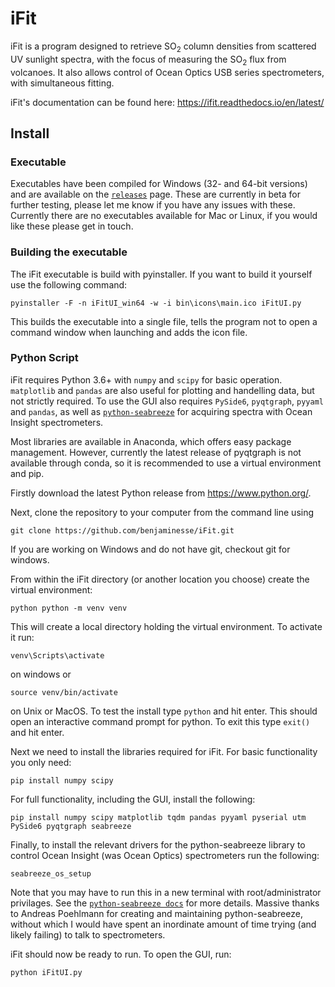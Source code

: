 # iFit

iFit is a program designed to retrieve SO<sub>2</sub> column densities from scattered UV sunlight spectra, with the focus of measuring the SO<sub>2</sub> flux from volcanoes. It also allows control of Ocean Optics USB series spectrometers, with simultaneous fitting.

iFit's documentation can be found here: https://ifit.readthedocs.io/en/latest/

## Install

### Executable
Executables have been compiled for Windows (32- and 64-bit versions) and are available on the [`releases`](https://github.com/benjaminesse/iFit/releases) page. These are currently in beta for further testing, please let me know if you have any issues with these. Currently there are no executables available for Mac or Linux, if you would like these please get in touch.

### Building the executable
The iFit executable is build with pyinstaller. If you want to build it yourself use the following command:

```pyinstaller -F -n iFitUI_win64 -w -i bin\icons\main.ico iFitUI.py```

This builds the executable into a single file, tells the program not to open a command window when launching and adds the icon file.

### Python Script
iFit requires Python 3.6+ with `numpy` and `scipy` for basic operation. `matplotlib` and `pandas` are also useful for plotting and handelling data, but not strictly required. To use the GUI also requires `PySide6`, `pyqtgraph`, `pyyaml` and `pandas`, as well as [`python-seabreeze`](https://github.com/ap--/python-seabreeze) for acquiring spectra with Ocean Insight spectrometers.

Most libraries are available in Anaconda, which offers easy package management. However, currently the latest release of pyqtgraph is not available through conda, so it is recommended to use a virtual environment and pip.

Firstly download the latest Python release from https://www.python.org/.

Next, clone the repository to your computer from the command line using

```git clone https://github.com/benjaminesse/iFit.git```

If you are working on Windows and do not have git, checkout git for windows.

From within the iFit directory (or another location you choose) create the virtual environment:

```
python python -m venv venv
```

This will create a local directory holding the virtual environment. To activate it run:

```
venv\Scripts\activate
```

on windows or

```
source venv/bin/activate
```

on Unix or MacOS. To test the install type `python` and hit enter. This should open an interactive command prompt for python. To exit this type `exit()` and hit enter.

Next we need to install the libraries required for iFit. For basic functionality you only need:

```
pip install numpy scipy
```

For full functionality, including the GUI, install the following:

```
pip install numpy scipy matplotlib tqdm pandas pyyaml pyserial utm PySide6 pyqtgraph seabreeze
```

Finally, to install the relevant drivers for the python-seabreeze library to control Ocean Insight (was Ocean Optics) spectrometers run the following:

```
seabreeze_os_setup
```

Note that you may have to run this in a new terminal with root/administrator privilages. See the [`python-seabreeze docs`](https://python-seabreeze.readthedocs.io/en/latest/) for more details. Massive thanks to Andreas Poehlmann for creating and maintaining python-seabreeze, without which I would have spent an inordinate amount of time trying (and likely failing) to talk to spectrometers.

iFit should now be ready to run. To open the GUI, run:

```
python iFitUI.py
```

